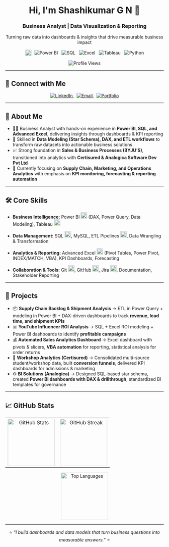 <!-- Header analytics strip (optional) -->
<h1 align="center">Hi, I'm Shashikumar G N 👋</h1>
<h3 align="center">Business Analyst | Data Visualization & Reporting</h3>

<p align="center">
  Turning raw data into dashboards & insights that drive measurable business impact
</p>

<!-- Skill badges -->
<p align="center">
  <!-- Power BI workaround (icon + badge since shields doesn't host Power BI logo reliably) -->
  <img src="https://img.icons8.com/color/48/power-bi.png" alt="Power BI" style="height:20px; vertical-align:middle; margin-right:6px;" />
  <img src="https://img.shields.io/badge/Power%20BI-F2C811?style=flat-rounded&logoColor=black" alt="Power BI" style="vertical-align:middle;" />

  <img src="https://img.shields.io/badge/SQL-4479A1?style=flat-rounded&logo=MySQL&logoColor=white" alt="SQL" style="margin-left:8px; vertical-align:middle;" />
  <img src="https://img.shields.io/badge/Excel-217346?style=flat-rounded&logo=Microsoft%20Excel&logoColor=white" alt="Excel" style="margin-left:8px; vertical-align:middle;" />
  <img src="https://img.shields.io/badge/Tableau-E97627?style=flat-rounded&logo=Tableau&logoColor=white" alt="Tableau" style="margin-left:8px; vertical-align:middle;" />
  <img src="https://img.shields.io/badge/Python-3776AB?style=flat-rounded&logo=Python&logoColor=white" alt="Python" style="margin-left:8px; vertical-align:middle;" />
</p>

<!-- Profile views -->
<p align="center">
  <img src="https://komarev.com/ghpvc/?username=Shashi2811&label=Profile%20Views&color=0e75b6&style=flat-rounded" alt="Profile Views" />
</p>

---

## 🔗 Connect with Me
<p align="center">
  <a href="https://www.linkedin.com/in/shashikumargn28/">
    <img src="https://img.shields.io/badge/LinkedIn-Shashikumar%20GN-0A66C2?style=flat-rounded&logo=linkedin&logoColor=white" alt="LinkedIn" />
  </a>
  <a href="mailto:shashikumargn280@gmail.com">
    <img src="https://img.shields.io/badge/Email-shashikumargn280%40gmail.com-EA4335?style=flat-rounded&logo=gmail&logoColor=white" alt="Email" style="margin-left:8px;" />
  </a>
  <a href="https://shashi2811.github.io/Portfolio/">
    <img src="https://img.shields.io/badge/Portfolio-View%20Now-32CD32?style=flat-rounded&logo=About.me&logoColor=white" alt="Portfolio" style="margin-left:8px;" />
  </a>
</p>

---
## 💼 About Me  

- 👨‍💻 Business Analyst with hands-on experience in **Power BI, SQL, and Advanced Excel**, delivering insights through dashboards & KPI reporting  
- 🧩 Skilled in **Data Modeling (Star Schema), DAX, and ETL workflows** to transform raw datasets into actionable business solutions  
- 📈 Strong foundation in **Sales & Business Processes (BYJU’S)**, transitioned into analytics with **Certisured & Analogica Software Dev Pvt Ltd**  
- 🚀 Currently focusing on **Supply Chain, Marketing, and Operations Analytics** with emphasis on **KPI monitoring, forecasting & reporting automation**  

---

## 🛠 Core Skills  

- **Business Intelligence:** Power BI <img src="https://img.shields.io/badge/Power%20BI-F2C811?style=flat-square&logo=Power%20BI&logoColor=black" height="20"/> (DAX, Power Query, Data Modeling), Tableau <img src="https://img.shields.io/badge/Tableau-E97627?style=flat-square&logo=Tableau&logoColor=white" height="20"/>  

- **Data Management:** SQL <img src="https://img.shields.io/badge/SQL-4479A1?style=flat-square&logo=MySQL&logoColor=white" height="20"/>, MySQL, ETL Pipelines <img src="https://img.shields.io/badge/ETL-FF6F00?style=flat-square&logo=Apache%20Airflow&logoColor=white" height="20"/>, Data Wrangling & Transformation  

- **Analytics & Reporting:** Advanced Excel <img src="https://img.shields.io/badge/Excel-217346?style=flat-square&logo=Microsoft%20Excel&logoColor=white" height="20"/> (Pivot Tables, Power Pivot, INDEX/MATCH, VBA), KPI Dashboards, Forecasting  

- **Collaboration & Tools:** Git <img src="https://img.shields.io/badge/Git-F05032?style=flat-square&logo=git&logoColor=white" height="20"/>, GitHub <img src="https://img.shields.io/badge/GitHub-181717?style=flat-square&logo=github&logoColor=white" height="20"/>, Jira <img src="https://img.shields.io/badge/Jira-0052CC?style=flat-square&logo=jira&logoColor=white" height="20"/>, Documentation, Stakeholder Reporting  

---

## 📂 Projects  

- 📦 **Supply Chain Backlog & Shipment Analysis** → ETL in Power Query + modeling in Power BI + DAX-driven dashboards to track **revenue, lead time, and shipment KPIs**  
- 📊 **YouTube Influencer ROI Analysis** → SQL + Excel ROI modeling + Power BI dashboards to identify **profitable campaigns**  
- 💰 **Automated Sales Analytics Dashboard** → Excel dashboard with pivots & slicers, **VBA automation** for reporting, statistical analysis for order returns  
- 👥 **Workshop Analytics (Certisured)** → Consolidated multi-source student/workshop data, built **conversion funnels**, delivered KPI dashboards for admissions & marketing  
- ⚙️ **BI Solutions (Analogica)** → Designed SQL-based star schema, created **Power BI dashboards with DAX & drillthrough**, standardized BI templates for governance  



---

## 📈 GitHub Stats
<table align="center">
  <tr>
    <td align="center">
      <img src="https://github-readme-stats-sigma-five.vercel.app/api?username=Shashi2811&show_icons=true&theme=tokyonight&hide_border=true" alt="GitHub Stats" height="150" />
    </td>
    <td align="center">
      <img src="https://streak-stats.demolab.com?user=Shashi2811&theme=tokyonight&hide_border=true" alt="GitHub Streak" height="150" />
    </td>
  </tr>
</table>

<p align="center">
  <img src="https://github-readme-stats-sigma-five.vercel.app/api/top-langs/?username=Shashi2811&layout=compact&theme=tokyonight&hide_border=true" alt="Top Languages" height="150" />
</p>

---

<p align="center">
⭐ <i>“I build dashboards and data models that turn business questions into measurable answers.”</i> ⭐
</p>
